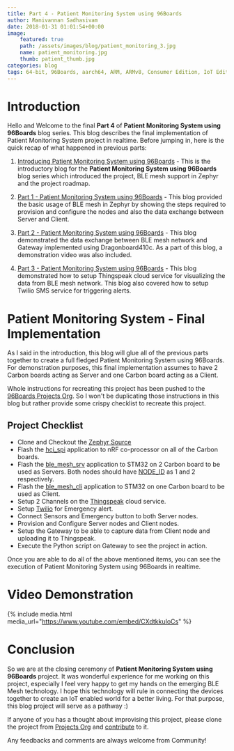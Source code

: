 ```yaml
---
title: Part 4 - Patient Monitoring System using 96Boards
author: Manivannan Sadhasivam
date: 2018-01-31 01:01:54+00:00
image:
    featured: true
    path: /assets/images/blog/patient_monitoring_3.jpg
    name: patient_monitoring.jpg
    thumb: patient_thumb.jpg
categories: blog
tags: 64-bit, 96Boards, aarch64, ARM, ARMv8, Consumer Edition, IoT Edition, Carbon, Nitrogen, DB410c, dragonboard410c, Linaro, Linux, Zephyr, BLE, Mesh, Bluetooth, phrama, phramatech, meditech
---
```


# **Introduction**

Hello and Welcome to the final **Part 4** of **Patient Monitoring System using 96Boards**
blog series. This blog describes the final implementation of Patient Monitoring System
project in realtime. Before jumping in, here is the quick recap of what happened in previous parts:

1. [Introducing Patient Monitoring System using 96Boards](/blog/patient-monitoring-system-into/) - This
is the introductory blog for the **Patient Monitoring System using 96Boards**
blog series which introduced the project, BLE mesh support in Zephyr
and the project roadmap.

2. [Part 1 - Patient Monitoring System using 96Boards](/blog/patient-monitoring-system-part1/) - This
blog provided the basic usage of BLE mesh in Zephyr by showing the steps
required to provision and configure the nodes and also the data exchange
between Server and Client.

3. [Part 2 - Patient Monitoring System using 96Boards](/blog/patient-monitoring-system-part2/) - This
blog demonstrated the data exchange between BLE mesh network and Gateway
implemented using Dragonboard410c. As a part of this blog, a demonstration
video was also included.

4. [Part 3 - Patient Monitoring System using 96Boards](/blog/patient-monitoring-system-part3/) - This
blog demonstrated how to setup Thingspeak cloud service for visualizing the
data from BLE mesh network. This blog also covered how to setup Twilio SMS
service for triggering alerts.

# Patient Monitoring System - Final Implementation

As I said in the introduction, this blog will glue all of the previous parts
together to create a full fledged Patient Monitoring System using 96Boards.
For demonstration purposes, this final implementation assumes to have 2 Carbon
boards acting as Server and one Carbon board acting as a Client.

Whole instructions for recreating this project has been pushed to the [96Boards Projects Org](https://github.com/96boards-projects/patient_monitoring). So I won't be duplicating those instructions in this blog but
rather provide some crispy checklist to recreate this project.

## Project Checklist

* Clone and Checkout the [Zephyr Source](https://github.com/Mani-Sadhasivam/zephyr/tree/ble_mesh_3)
* Flash the [hci_spi](https://github.com/Mani-Sadhasivam/zephyr/tree/ble_mesh_3/samples/bluetooth/hci_spi)
  application to nRF co-processor on all of the Carbon boards.
* Flash the [ble_mesh_srv](https://github.com/Mani-Sadhasivam/zephyr/tree/ble_mesh_3/samples/bluetooth/ble_mesh_srv)
  application to STM32 on 2 Carbon board to be used as Servers. Both nodes should have [NODE_ID](https://github.com/Mani-Sadhasivam/zephyr/blob/ble_mesh_3/samples/bluetooth/ble_mesh_srv/src/main.c#L19) as 1 and 2 respectively.
* Flash the [ble_mesh_cli](https://github.com/Mani-Sadhasivam/zephyr/tree/ble_mesh_3/samples/bluetooth/ble_mesh_cli)
  application to STM32 on one Carbon board to be used as Client.
* Setup 2 Channels on the [Thingspeak](https://thingspeak.com/) cloud service.
* Setup [Twilio](https://www.twilio.com/) for Emergency alert.
* Connect Sensors and Emergency button to both Server nodes.
* Provision and Configure Server nodes and Client nodes.
* Setup the Gateway to be able to capture data from Client node and uploading it to Thingspeak.
* Execute the Python script on Gateway to see the project in action.

Once you are able to do all of the above mentioned items, you can see the execution
of Patient Monitoring System using 96Boards in realtime.

# Video Demonstration

{% include media.html media_url="https://www.youtube.com/embed/CXdtkkuIoCs" %}

# Conclusion

So we are at the closing ceremony of **Patient Monitoring System using 96Boards**
project. It was wonderful experience for me working on this project, especially
I feel very happy to get my hands on the emerging BLE Mesh technology. I hope
this technology will rule in connecting the devices together to create an IoT
enabled world for a better living. For that purpose, this blog project will serve
as a pathway :)

If anyone of you has a thought about improvising this project, please clone the
project from [Projects Org](https://github.com/96boards-projects/patient_monitoring)
and [contribute](https://github.com/96boards-projects/staging/blob/master/CONTRIBUTE.md) to it.

Any feedbacks and comments are always welcome from Community!
